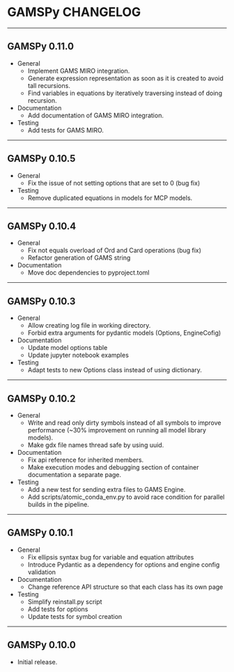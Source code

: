 GAMSPy CHANGELOG
================

-------------------------------------------------------------------------------
GAMSPy 0.11.0
-------------------------------------------------------------------------------
- General
  - Implement GAMS MIRO integration.
  - Generate expression representation as soon as it is created to avoid tall recursions.
  - Find variables in equations by iteratively traversing instead of doing recursion.
- Documentation
  - Add documentation of GAMS MIRO integration.
- Testing
  - Add tests for GAMS MIRO.

-------------------------------------------------------------------------------
GAMSPy 0.10.5
-------------------------------------------------------------------------------
- General
  - Fix the issue of not setting options that are set to 0 (bug fix)
- Testing
  - Remove duplicated equations in models for MCP models.

-------------------------------------------------------------------------------
GAMSPy 0.10.4
-------------------------------------------------------------------------------
- General
  - Fix not equals overload of Ord and Card operations (bug fix)
  - Refactor generation of GAMS string
- Documentation
  - Move doc dependencies to pyproject.toml

-------------------------------------------------------------------------------
GAMSPy 0.10.3
-------------------------------------------------------------------------------
- General
  - Allow creating log file in working directory.
  - Forbid extra arguments for pydantic models (Options, EngineCofig)
- Documentation
  - Update model options table
  - Update jupyter notebook examples
- Testing
  - Adapt tests to new Options class instead of using dictionary.

-------------------------------------------------------------------------------
GAMSPy 0.10.2
-------------------------------------------------------------------------------
- General
  - Write and read only dirty symbols instead of all symbols to improve performance (~30% improvement on running all model library models).
  - Make gdx file names thread safe by using uuid.
- Documentation
  - Fix api reference for inherited members.
  - Make execution modes and debugging section of container documentation a separate page.
- Testing
  - Add a new test for sending extra files to GAMS Engine.
  - Add scripts/atomic_conda_env.py to avoid race condition for parallel builds in the pipeline.

-------------------------------------------------------------------------------
GAMSPy 0.10.1
-------------------------------------------------------------------------------
- General
  - Fix ellipsis syntax bug for variable and equation attributes
  - Introduce Pydantic as a dependency for options and engine config validation
- Documentation
  - Change reference API structure so that each class has its own page
- Testing
  - Simplify reinstall.py script
  - Add tests for options
  - Update tests for symbol creation

-------------------------------------------------------------------------------
GAMSPy 0.10.0
-------------------------------------------------------------------------------

- Initial release.
